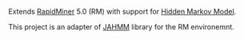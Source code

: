 Extends [RapidMiner](http://rapid-i.com/content/view/181/196/) 5.0 (RM) with support for [Hidden Markov Model](http://en.wikipedia.org/wiki/Hidden_Markov_model).

This project is an adapter of [JAHMM](http://code.google.com/p/jahmm/) library for the RM environemnt.